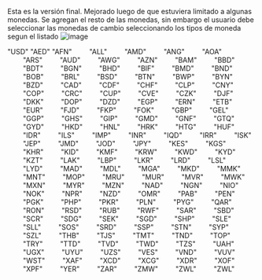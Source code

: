 Esta es la versión final. Mejorado luego de que estuviera limitado a algunas monedas. Se agregan el resto de las monedas, sin embargo el usuario debe seleccionar las monedas de cambio
seleccionando los tipos de moneda segun el listado
![image](https://github.com/user-attachments/assets/250eca98-0796-4fc1-bdde-2294ceae0c83)

  "USD"
  "AED"
  "AFN"
        "ALL"
        "AMD"
        "ANG"
        "AOA"
        "ARS"
        "AUD"
        "AWG"
        "AZN"
        "BAM"
        "BBD"
        "BDT"
        "BGN"
        "BHD"
        "BIF"
        "BMD"
        "BND"
        "BOB"
        "BRL"
        "BSD"
        "BTN"
        "BWP"
        "BYN"
        "BZD"
        "CAD"
        "CDF"
        "CHF"
        "CLP"
        "CNY"
        "COP"
        "CRC"
        "CUP"
        "CVE"
        "CZK"
        "DJF"
        "DKK"
        "DOP"
        "DZD"
        "EGP"
        "ERN"
        "ETB"
        "EUR"
        "FJD"
        "FKP"
        "FOK"
        "GBP"
        "GEL"
        "GGP"
        "GHS"
        "GIP"
        "GMD"
        "GNF"
        "GTQ"
        "GYD"
        "HKD"
        "HNL"
        "HRK"
        "HTG"
        "HUF"
        "IDR"
        "ILS"
        "IMP"
        "INR"
        "IQD"
        "IRR"
        "ISK"
        "JEP"
        "JMD"
        "JOD"
        "JPY"
        "KES"
        "KGS"
        "KHR"
        "KID"
        "KMF"
        "KRW"
        "KWD"
        "KYD"
        "KZT"
        "LAK"
        "LBP"
        "LKR"
        "LRD"
        "LSL"
        "LYD"
        "MAD"
        "MDL"
        "MGA"
        "MKD"
        "MMK"
        "MNT"
        "MOP"
        "MRU"
        "MUR"
        "MVR"
        "MWK"
        "MXN"
        "MYR"
        "MZN"
        "NAD"
        "NGN"
        "NIO"
        "NOK"
        "NPR"
        "NZD"
        "OMR"
        "PAB"
        "PEN"
        "PGK"
        "PHP"
        "PKR"
        "PLN"
        "PYG"
        "QAR"
        "RON"
        "RSD"
        "RUB"
        "RWF"
        "SAR"
        "SBD"
        "SCR"
        "SDG"
        "SEK"
        "SGD"
        "SHP"
        "SLE"
        "SLL"
        "SOS"
        "SRD"
        "SSP"
        "STN"
        "SYP"
        "SZL"
        "THB"
        "TJS"
        "TMT"
        "TND"
        "TOP"
        "TRY"
        "TTD"
        "TVD"
        "TWD"
        "TZS"
        "UAH"
        "UGX"
        "UYU"
        "UZS"
        "VES"
        "VND"
        "VUV"
        "WST"
        "XAF"
        "XCD"
        "XCG"
        "XDR"
        "XOF"
        "XPF"
        "YER"
        "ZAR"
        "ZMW"
        "ZWL"
        "ZWL"

